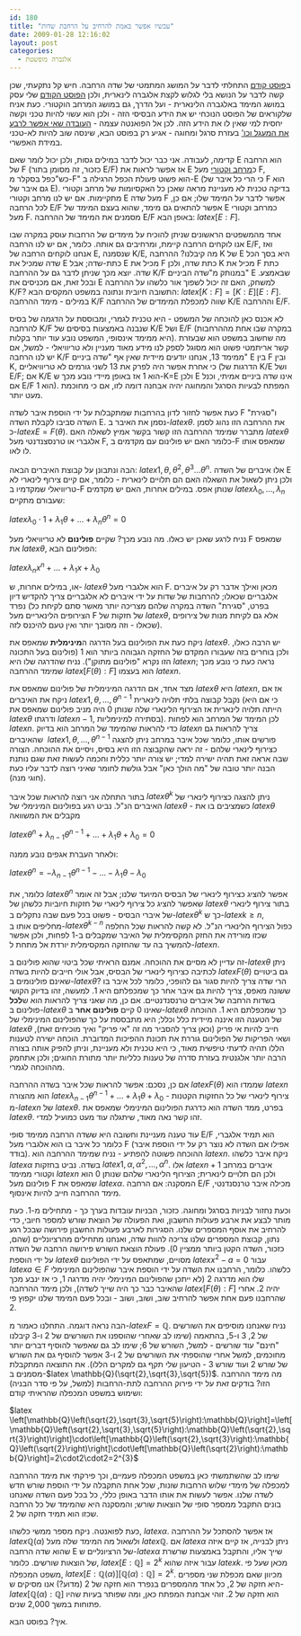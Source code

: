 ```yaml
---
id: 180
title: "עכשיו אפשר באמת להרחיב על הרחבת שדות"
date: 2009-01-28 12:16:02
layout: post
categories: 
  - אלגברה מופשטת
---
```

ב<a href="http://www.gadial.net/?p=177">פוסט קודם</a> התחלתי לדבר על המושג המתמטי של שדה הרחבה. חיש קל נתקעתי, שכן קשה לדבר על הנושא בלי לגלוש לקצת אלגברה לינארית, ולכן <a href="http://www.gadial.net/?p=178">הפוסט הקודם</a> שלי עסק במושג המימד באלגברה הלינארית - ועל הדרך, גם במושג המרחב הוקטורי. כעת אניח שלקוראים של הפוסט הנוכחי יש את הידע הבסיסי הזה - ולכן הוא עשוי להיות טכני וקשה יחסית למי שאין לו את הידע הזה. לכן אל הפואנטה עצמה - <a href="http://he.wikipedia.org/wiki/%D7%94%D7%91%D7%A2%D7%99%D7%95%D7%AA_%D7%94%D7%92%D7%90%D7%95%D7%9E%D7%98%D7%A8%D7%99%D7%95%D7%AA_%D7%A9%D7%9C_%D7%99%D7%9E%D7%99_%D7%A7%D7%93%D7%9D">העובדה שאי אפשר לרבע את המעגל וכו'</a> בעזרת סרגל ומחוגה - אגיע רק בפוסט הבא, שינסה שוב להיות לא-טכני במידת האפשרי.

קדימה, לעבודה. אני כבר יכול לדבר במילים גסות, ולכן יכול לומר שאם E הוא הרחבה של F (כזכור, זה מסומן בתור E/F) אז אפשר לראות את E כ<a href="http://he.wikipedia.org/wiki/%D7%9E%D7%A8%D7%97%D7%91_%D7%95%D7%A7%D7%98%D7%95%D7%A8%D7%99">מרחב וקטורי</a> מעל F, כש"כפל בסקלר מ-F" הוא פשוט פעולת הכפל הרגילה ב-E (כי הרי כל איבר של F הוא גם איבר של E). בדיקה טכנית לא מעניינת מראה שאכן כל האקסיומות של מרחב וקטורי מתקיימות. אם יש לנו מרחב וקטורי E מעל שדה F אפשר לדבר על המימד שלו; אם כן, לכל הרחבה E/F אפשר להתאים גם מימד, שהוא בעצם המימד של E כמרחב וקטורי מעל F. מסמנים את המימד של ההרחבה E/F באופן הבא: $latex [E:F]$.

אחד מהמשפטים הראשונים שניתן להוכיח על מימדים של הרחבות עוסק במקרה שבו אנו לוקחים הרחבה קיימת, ומרחיבים גם אותה. כלומר, אם יש לנו הרחבה E/F, ואז אנחנו לוקחים הרחבה של E, שנסמנה K/E, מה קיבלנו? ההרחבה K של E היא בסך הכל שדה שמכיל את E כתת-שדה; אבל E מכיל את F כתת שדה, ולכן K מכיל את F כתת שדה. יוצא מכך שניתן לדבר גם על ההרחבה K/F במנותק מ"שדה הביניים" E שבאמצע. ובכל זאת, אם מכניסים את E למשחק, האם זה יכול לשפוך אור כלשהו על ההרחבה K/F? התשובה חיובית ונתונה במשפט המקסים הבא: $latex [K:F]=[K:E][E:F]$. במילים - מימד ההרחבה K/F שווה למכפלת המימדים של ההרחבה K/E וההרחבה E/F.

לא אכנס כאן להוכחה של המשפט - היא טכנית לגמרי, ומבוססת על הדגמה של בסיס להרחבה K/F שנבנה באמצעות בסיסים של K/E ושל E/F (במקרה שבו אחת מההרחבות היא ממימד אינסופי, המשפט נובע עוד יותר בקלות). מה שחשוב במשפט הוא שבעזרת קשר אריתמטי פשוט הוא מסוגל לספק לנו מידע מאוד מעניין ולא טריוויאלי - למשל, אם יש לנו הרחבה K/F ממימד 13, אנחנו יודעים מיידית שאין אף "שדה ביניים" E בין F ובין K, כי אחרת אפשר היה לפרק את 13 לשני גורמים לא טריוויאליים (הדרגות של K/E ושל E/F; אם K/E הוא 1 אז באופן מיידי נובע מכך ש-K=E ולכן E אינו שדה ביניים אמיתי, וכנל אם E/F הוא 1). המפתח לבעיות הסרגל והמחוגה יהיה אבחנה דומה לזו, אם כי מחוכמת מעט יותר.

כעת אפשר לחזור לדון בהרחבות שמתקבלות על ידי הוספת איבר לשדה F ו"סגירת" השדה סביבו לקבלת השדה E. נסמן את האיבר ב-$latex \theta$. את ההרחבה הזו נהוג לסמן כ-$latex E=F(\theta)$. מתברר שמימד ההרחבה הזו קשור בקשר אמיץ לשאלה האם $latex \theta$ אלגברי או טרנסצנדנטי מעל F, כלומר האם יש פולינום עם מקדמים ב-F שמאפס אותו לו לאו.

הבה ונתבונן על קבוצת האיברים הבאה: $latex 1,\theta,\theta^2,\theta^3\dots\theta^n$. אלו איברים של השדה E ולכן ניתן לשאול את השאלה האם הם תלויים לינארית - כלומר, אם קיים צירוף לינארי לא טריוויאלי שמקדמיו ב-F שנותן אפס. במילים אחרות, האם יש מקדמים $latex \lambda_0,\dots,\lambda_n$ שעבורם מתקיים:

$latex \lambda_0\cdot 1+\lambda_1\theta+\dots+\lambda_n\theta^n=0$

נניח לרגע שאכן יש כאלו. מה נובע מכך? שקיים <strong>פולינום</strong> לא טריוויאלי מעל F שמאפס את $latex \theta$, הפולינום הבא:

$latex \lambda_nx^n+\dots+\lambda_1x+\lambda_0$

או, במילים אחרות, ש- $latex \theta$ הוא אלגברי מעל F. מכאן ואילך אדבר רק על איברים אלגבריים שכאלו; להרחבות של שדות על ידי איברים לא אלגבריים צריך להקדיש דיון נפרד (בפרט, "סגירת" השדה במקרה שלהם מצריכה יותר מאשר סתם לקיחת כל הצירופים הלינאריים מעל F של חזקות של $latex \theta$, אלא גם לקיחת מנות של צירופים שכאלו - וזה מסובך יותר ואין טעם להיכנס לזה).

ניקח כעת את הפולינום בעל הדרגה ה<strong>מינימלית</strong> שמאפס את $latex \theta$. יש הרבה כאלו, ולכן בוחרים בזה שעבורו המקדם של החזקה הגבוהה ביותר הוא 1 (פולינום בעל התכונה הזו נקרא "פולינום מתוקן"). נניח שהדרגה שלו היא $latex n$; נראה כעת כי נובע מכך שמימד ההרחבה $latex [F(\theta):F]$ הוא בעצמו $latex n$.

מצד אחד, אם הדרגה המינימלית של פולינום שמאפס את $latex \theta$ היא $latex n$, אז אם ניקח את האיברים $latex 1,\theta,\dots,\theta^{n-1}$ נקבל קבוצה בלתי תלויה לינארית (כי אם היא הייתה תלויה לינארית אז הצירוף הלינארי שלה שנותן 0 היה מניב פולינום שמאפס את $latex \theta$ ודרגתו $latex n-1$, בסתירה למינימליות). לכן המימד של המרחב הוא לפחות $latex n$. כדי להראות שהמימד של המרחב הוא בדיוק $latex n$ צריך להראות גם שהאיברים  $latex 1,\theta,\dots,\theta^{n-1}$ פורשים אותו, כלומר שכל איבר במרחב ניתן להצגה כצירוף לינארי שלהם - זה יראה שהקבוצה הזו היא בסיס, ויסיים את ההוכחה. הצורה שבה אראה זאת תהיה ישירה למדי; יש צורה יותר כללית וחכמה לעשות זאת שגם נותנת הבנה יותר טובה של "מה הולך כאן" אבל גולשת לחומר שאיני רוצה לדבר עליו כעת (חוגי מנה).

בתור התחלה אני רוצה להראות שכל איבר $latex \theta^k$ ניתן להצגה כצירוף לינארי של האיברים הנ"ל. נביט רגע בפולינום המינימלי של $latex \theta$ - כשמציבים בו את $latex \theta$ מקבלים את המשוואה

$latex \theta^n+\lambda_{n-1}\theta^{n-1}+\dots+\lambda_1\theta+\lambda_0=0$

ולאחר העברת אגפים נובע ממנה:

$latex \theta^n=-\lambda_{n-1}\theta^{n-1}-\dots-\lambda_1\theta-\lambda_0$

כלומר, את $latex \theta^n$ אפשר להציג כצירוף לינארי של הבסיס המיועד שלנו; אבל זה אומר שאפשר להציג כל צירוף לינארי של חזקות חיוביות כלשהן של $latex \theta$ בתור צירוף לינארי של איברי הבסיס - פשוט בכל פעם שבה נתקלים ב-$latex \theta^k$ כך ש-$latex k\ge n$, מחליפים אותו ב-$latex \theta^{k-n}$ כפול הצירוף הלינארי הנ"ל. לא קשה להראות שכל החלפה שכזו מורידה את החזק המקסימלית של האיבר שמקבלים ב-1 לפחות, ולכן אפשר להמשיך בה עד שהחזקה המקסימלית יורדת אל מתחת ל-$latex n$.

זה עדיין לא מסיים את ההוכחה. אמנם הראיתי שכל ביטוי שהוא פולינום ב-$latex \theta$ ניתן לכתיבה כצירוף לינארי של הבסיס, אבל אולי חייבים להיות בשדה $latex F(\theta)$ גם ביטויים שאינם פולינומים ב-$latex \theta$? הרי שדה צריך להיות סגור גם להופכי, כלומר לכל איבר בו ששונה מאפס, צריך להיות גם איבר אחר כך שמכפלתם היא 1. למעשה, זהו בדיוק הקושי בשדות הרחבה של איברים טרנסנדנטיים. אם כן, מה שאני צריך להראות הוא ש<strong>לכל</strong> פולינום ב-$latex \theta$ שאינו 0 קיים <strong>פולינום אחר</strong> ב-$latex \theta$ כך שמכפלתם היא 1. ההוכחה של הטענה הזו איננה מיידית כלל וכלל; היא מתבססת על כך שהפולינום המינימלי של $latex \theta$ חייב להיות אי פריק (וכאן צריך להסביר מה זה "אי פריק" ואיך מוכיחים זאת), ושאי הפריקות של הפולינום גוררת את תכונת ההפיכות המדוברת. הוכחה ישירה לטענות הללו תהיה לדעתי טיפשית מאוד, כי היא טכנית ולא מעניינת, וניתן להפיק אותה בצורה הרבה יותר אלגנטית בעזרת סדרה של טענות כלליות יותר מתורת החוגים; ולכן אתחמק מההוכחה לגמרי.

אם כן, נסכם: אפשר להראות שכל איבר בשדה ההרחבה $latex F(\theta)$ שממדו הוא $latex n$ הוא מהצורה $latex \lambda_{n-1}\theta^{n-1}+\dots+\lambda_1\theta+\lambda_0$ - צירוף לינארי של כל החזקות הקטנות מ-$latex n$ של $latex \theta$. בפרט, ממד השדה הוא כדרגת הפולינום המינימלי שמאפס את $latex \theta$. זהו קשר נאה מאוד, שיתגלה עוד מעט כמועיל למדי.

עוד טענה מעניינת וחשובה היא ששדה הרחבה ממימד סופי E/F הוא תמיד אלגברי, כלומר כל איבר בו הוא אלגברי מעל F (אפילו אם השדה לא נוצר רק על ידי הוספת איבר בודד). ההוכחה פשוטה להפתיע - נניח שמימד ההרחבה הוא $latex n$. ניקח איבר כלשהו $latex \alpha$ בשדה. נביט בחזקות $latex 1,\alpha,\alpha^2,\dots,\alpha^n$. אלו $latex n+1$ איברים במרחב וקטורי ממימד $latex n$ ולכן הם תלויים לינארית; הצירוף הלינארי שלהם שנותן 0 הוא פולינום מעל F שמאפס את $latex \alpha$. המסקנה: אם הרחבה E/F מכילה איבר טרנסנדנטי, מימד ההרחבה חייב להיות אינסוף.

וכעת נחזור לבניות בסרגל ומחוגה. כזכור, הבניות עובדות בערך כך - מתחילים מ-1. כעת מותר לבצע את ארבע פעולות החשבון, ואת הפעולה של הוצאת שורש למספר חיובי, כדי להרחיב את אוסף המספרים שלנו. הסגירות לארבע פעולות החשבון פירושה שבכל רגע נתון, קבוצת המספרים שלנו צריכה להוות שדה, ואנחנו מתחילים מהרציונליים (שהם, כזכור, השדה הקטן ביותר ממציין 0). פעולת הוצאת השורש פירושה הרחבה של השדה על ידי הוספת $latex \theta$ מסויים, שמתאפס על ידי הפולינום $latex x^2-a=0$ עבור $latex a\in F$ כלשהו. כלומר, הרחבנו את השדה על ידי הוספת איבר שהפולינום המינימלי שלו הוא מדרגה 2 (לא ייתכן שהפולינום המינימלי יהיה מדרגה 1, כי אז ינבע מכך שהאיבר כבר כך היה שייך לשדה), ולכן מימד ההרחבה $latex [F(\theta):F]$ יהיה 2. אחרי שהרחבנו פעם אחת אפשר להרחיב שוב, ושוב, ושוב - ובכל פעם המימד שלנו יקפוץ פי 2.

הבה נראה דוגמה. התחלנו כאמור מ-$latex F=\mathbb{Q}$. נניח שאנחנו מוסיפים את השורשים של 2, 3 ו-5, בהתאמה (שימו לב שאחרי שהוספנו את השורשים של 2 ו-3 קיבלנו "חינם" עוד שורשים - למשל, השורש של 6; שימו לב גם שאפשר להוסיף דברים יותר מחוכמים, למשל אחרי שהוספתי את השורשים של 2 ו-3 אפשר להוסיף גם את השורש של שורש 2 ועוד שורש 3 - הטיעון שלי תקף גם למקרים הללו). את התוצאה המתקבלת מסמנים ב-$latex \mathbb{Q}(\sqrt{2},\sqrt{3},\sqrt{5})$. מה מימד ההרחבה הזו? בודקים זאת על ידי פירוק ההרחבה לתת-הרחבות (למשל, על פי סדר הבניה) ושימוש במשפט המכפלה שהראיתי קודם:

$latex \left[\mathbb{Q}\left(\sqrt{2},\sqrt{3},\sqrt{5}\right):\mathbb{Q}\right]=\left[\mathbb{Q}\left(\sqrt{2},\sqrt{3},\sqrt{5}\right):\mathbb{Q}\left(\sqrt{2},\sqrt{3}\right)\right]\cdot\left[\mathbb{Q}\left(\sqrt{2},\sqrt{3}\right):\mathbb{Q}\left(\sqrt{2}\right)\right]\cdot\left[\mathbb{Q}\left(\sqrt{2}\right):\mathbb{Q}\right]=2\cdot2\cdot2=2^{3}$

שימו לב שהשתמשתי כאן במשפט המכפלה פעמיים, וכך פירקתי את מימד ההרחבה למכפלה של מימדי שלוש הרחבות שונות, שכל אחת התקבלה על ידי הוספת שורש חדש לשדה שלנו. אפשר לעשות את אותו הדבר באופן כללי, כל בכל פעם השדה שאנחנו בונים התקבל ממספר סופי של הוצאות שורש; והמסקנה היא שהמימד של כל הרחבה שכזו הוא תמיד חזקה של 2.

כעת לפואנטה. ניקח מספר ממשי כלשהו, $latex \alpha$. אז אפשר להסתכל על ההרחבה $latex \mathbb{Q}(\alpha)$ ולשאול מה המימד שלה מעל $latex \mathbb{Q}$. אם $latex \alpha$ ניתן לבנייה, אז קיים איזה שהוא שדה הרחבה E של הרציונליים ש-$latex \alpha$ שייך אליו, והתקבל באמצעות שרשרת של הוצאות שורשים. כלומר, $latex [E:\mathbb{Q}]=2^k$ עבור איזה שהוא $latex k$. מכאן שעל פי משפט המכפלה, $latex [E:\mathbb{Q}(\alpha)][\mathbb{Q}(\alpha):\mathbb{Q}]=2^k$. מכיוון שאם מכפלת שני מספרים היא חזקה של 2, כל אחד מהמספרים בנפרד הוא חזקה של 2 (מדוע?) אנו מסיקים ש-$latex [\mathbb{Q}(\alpha):\mathbb{Q}]$ הוא חזקה של 2. זוהי אבחנת המפתח כאן, ומה שפותר בעיות שהיו פתוחות במשך 2,000 שנים.

איך? בפוסט הבא.
